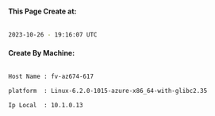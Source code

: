 
   
#### This Page Create at:

```bash

2023-10-26 - 19:16:07 UTC

```

#### Create By Machine:

```bash

Host Name : fv-az674-617

platform  : Linux-6.2.0-1015-azure-x86_64-with-glibc2.35

Ip Local  : 10.1.0.13

```

